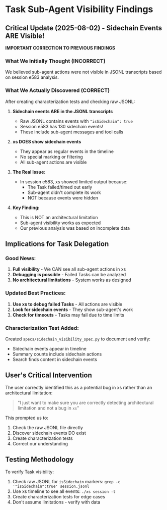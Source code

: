 # Task Sub-Agent Visibility Findings

## Critical Update (2025-08-02) - Sidechain Events ARE Visible!
**IMPORTANT CORRECTION TO PREVIOUS FINDINGS**

### What We Initially Thought (INCORRECT)
We believed sub-agent actions were not visible in JSONL transcripts based on session e583 analysis.

### What We Actually Discovered (CORRECT)
After creating characterization tests and checking raw JSONL:

1. **Sidechain events ARE in the JSONL transcripts**
   - Raw JSONL contains events with `"isSidechain": true`
   - Session e583 has 130 sidechain events!
   - These include sub-agent messages and tool calls

2. **xs DOES show sidechain events**
   - They appear as regular events in the timeline
   - No special marking or filtering
   - All sub-agent actions are visible

3. **The Real Issue:**
   - In session e583, xs showed limited output because:
     - The Task failed/timed out early
     - Sub-agent didn't complete its work
     - NOT because events were hidden

4. **Key Finding:**
   - This is NOT an architectural limitation
   - Sub-agent visibility works as expected
   - Our previous analysis was based on incomplete data

## Implications for Task Delegation

### Good News:
1. **Full visibility** - We CAN see all sub-agent actions in xs
2. **Debugging is possible** - Failed Tasks can be analyzed
3. **No architectural limitations** - System works as designed

### Updated Best Practices:
1. **Use xs to debug failed Tasks** - All actions are visible
2. **Look for sidechain events** - They show sub-agent's work
3. **Check for timeouts** - Tasks may fail due to time limits

### Characterization Test Added:
Created `specs/sidechain_visibility_spec.py` to document and verify:
- Sidechain events appear in timeline
- Summary counts include sidechain actions
- Search finds content in sidechain events

## User's Critical Intervention
The user correctly identified this as a potential bug in xs rather than an architectural limitation:
> "I just want to make sure you are correctly detecting architectural limitation and not a bug in `xs`"

This prompted us to:
1. Check the raw JSONL file directly
2. Discover sidechain events DO exist
3. Create characterization tests
4. Correct our understanding

## Testing Methodology
To verify Task visibility:
1. Check raw JSONL for `isSidechain` markers: `grep -c '"isSidechain":true' session.jsonl`
2. Use xs timeline to see all events: `./xs session -t`
3. Create characterization tests for edge cases
4. Don't assume limitations - verify with data